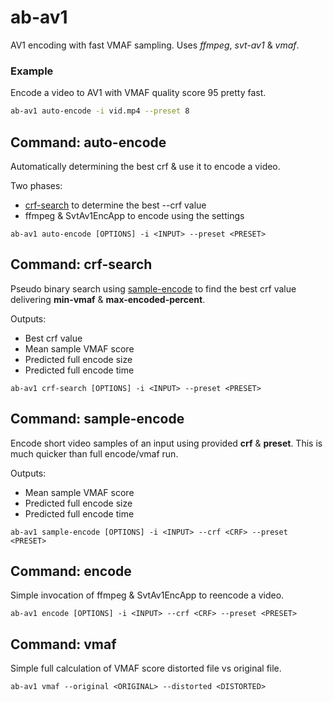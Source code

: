 # ab-av1
AV1 encoding with fast VMAF sampling. Uses _ffmpeg_, _svt-av1_ & _vmaf_.

### Example
Encode a video to AV1 with VMAF quality score 95 pretty fast.
```sh
ab-av1 auto-encode -i vid.mp4 --preset 8 
```

## Command: auto-encode
Automatically determining the best crf & use it to encode a video.

Two phases:
* [crf-search](#crf-search) to determine the best --crf value
* ffmpeg & SvtAv1EncApp to encode using the settings

```
ab-av1 auto-encode [OPTIONS] -i <INPUT> --preset <PRESET>
```

## Command: crf-search
Pseudo binary search using [sample-encode](#sample-encode) to find the best 
crf value delivering **min-vmaf** & **max-encoded-percent**.

Outputs:
* Best crf value
* Mean sample VMAF score
* Predicted full encode size
* Predicted full encode time

```
ab-av1 crf-search [OPTIONS] -i <INPUT> --preset <PRESET>
```

## Command: sample-encode
Encode short video samples of an input using provided **crf** & **preset**. 
This is much quicker than full encode/vmaf run. 

Outputs:
* Mean sample VMAF score
* Predicted full encode size
* Predicted full encode time

```
ab-av1 sample-encode [OPTIONS] -i <INPUT> --crf <CRF> --preset <PRESET>
```

## Command: encode
Simple invocation of ffmpeg & SvtAv1EncApp to reencode a video.

```
ab-av1 encode [OPTIONS] -i <INPUT> --crf <CRF> --preset <PRESET>
```

## Command: vmaf
Simple full calculation of VMAF score distorted file vs original file.

```
ab-av1 vmaf --original <ORIGINAL> --distorted <DISTORTED>
```
